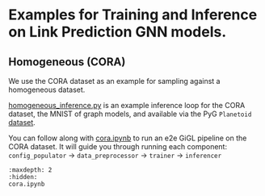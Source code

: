 # Examples for Training and Inference on Link Prediction GNN models.

## Homogeneous (CORA)

We use the CORA dataset as an example for sampling against a homogeneous dataset.

[homogeneous_inference.py](./homogeneous_inference.py) is an example inference loop for the CORA dataset, the MNIST of graph models, and available via the
PyG `Planetoid` [dataset](https://pytorch-geometric.readthedocs.io/en/2.5.2/generated/torch_geometric.datasets.Planetoid.html#torch_geometric.datasets.Planetoid).

You can follow along with [cora.ipynb](./cora.ipynb) to run an e2e GiGL pipeline on the CORA dataset. It will guide you
through running each component: `config_populator` -> `data_preprocessor` -> `trainer` -> `inferencer`

```{toctree}
:maxdepth: 2
:hidden:
cora.ipynb
```
